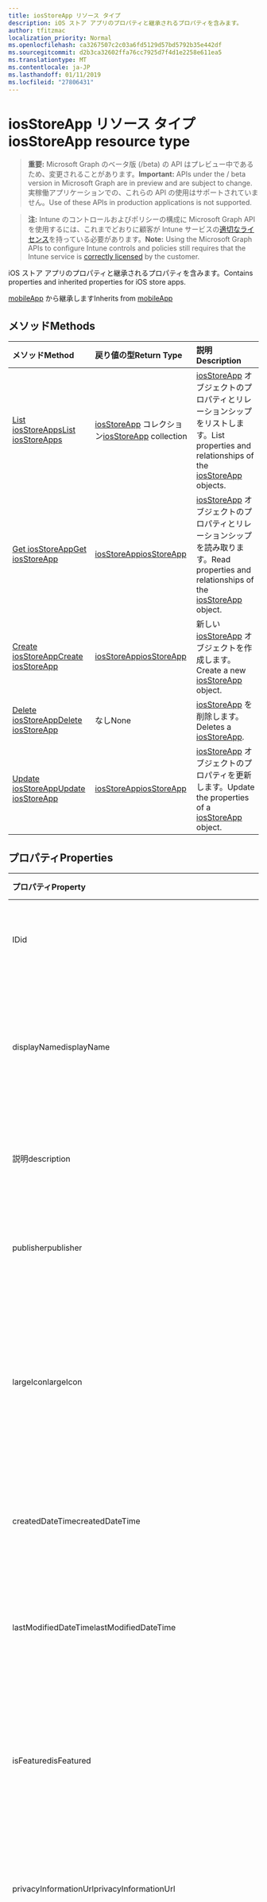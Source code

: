 ```yaml
---
title: iosStoreApp リソース タイプ
description: iOS ストア アプリのプロパティと継承されるプロパティを含みます。
author: tfitzmac
localization_priority: Normal
ms.openlocfilehash: ca3267507c2c03a6fd5129d57bd5792b35e442df
ms.sourcegitcommit: d2b3ca32602ffa76cc7925d7f4d1e2258e611ea5
ms.translationtype: MT
ms.contentlocale: ja-JP
ms.lasthandoff: 01/11/2019
ms.locfileid: "27806431"
---
```

# <a name="iosstoreapp-resource-type"></a><span data-ttu-id="91dc6-103">iosStoreApp リソース タイプ</span><span class="sxs-lookup"><span data-stu-id="91dc6-103">iosStoreApp resource type</span></span>

> <span data-ttu-id="91dc6-104">**重要:** Microsoft Graph のベータ版 (/beta) の API はプレビュー中であるため、変更されることがあります。</span><span class="sxs-lookup"><span data-stu-id="91dc6-104">**Important:** APIs under the / beta version in Microsoft Graph are in preview and are subject to change.</span></span> <span data-ttu-id="91dc6-105">実稼働アプリケーションでの、これらの API の使用はサポートされていません。</span><span class="sxs-lookup"><span data-stu-id="91dc6-105">Use of these APIs in production applications is not supported.</span></span>

> <span data-ttu-id="91dc6-106">**注:** Intune のコントロールおよびポリシーの構成に Microsoft Graph API を使用するには、これまでどおりに顧客が Intune サービスの[適切なライセンス](https://go.microsoft.com/fwlink/?linkid=839381)を持っている必要があります。</span><span class="sxs-lookup"><span data-stu-id="91dc6-106">**Note:** Using the Microsoft Graph APIs to configure Intune controls and policies still requires that the Intune service is [correctly licensed](https://go.microsoft.com/fwlink/?linkid=839381) by the customer.</span></span>

<span data-ttu-id="91dc6-107">iOS ストア アプリのプロパティと継承されるプロパティを含みます。</span><span class="sxs-lookup"><span data-stu-id="91dc6-107">Contains properties and inherited properties for iOS store apps.</span></span>

<span data-ttu-id="91dc6-108">[mobileApp](../resources/intune-apps-mobileapp.md) から継承します</span><span class="sxs-lookup"><span data-stu-id="91dc6-108">Inherits from [mobileApp](../resources/intune-apps-mobileapp.md)</span></span>

## <a name="methods"></a><span data-ttu-id="91dc6-109">メソッド</span><span class="sxs-lookup"><span data-stu-id="91dc6-109">Methods</span></span>
|<span data-ttu-id="91dc6-110">メソッド</span><span class="sxs-lookup"><span data-stu-id="91dc6-110">Method</span></span>|<span data-ttu-id="91dc6-111">戻り値の型</span><span class="sxs-lookup"><span data-stu-id="91dc6-111">Return Type</span></span>|<span data-ttu-id="91dc6-112">説明</span><span class="sxs-lookup"><span data-stu-id="91dc6-112">Description</span></span>|
|:---|:---|:---|
|[<span data-ttu-id="91dc6-113">List iosStoreApps</span><span class="sxs-lookup"><span data-stu-id="91dc6-113">List iosStoreApps</span></span>](../api/intune-apps-iosstoreapp-list.md)|<span data-ttu-id="91dc6-114">[iosStoreApp](../resources/intune-apps-iosstoreapp.md) コレクション</span><span class="sxs-lookup"><span data-stu-id="91dc6-114">[iosStoreApp](../resources/intune-apps-iosstoreapp.md) collection</span></span>|<span data-ttu-id="91dc6-115">[iosStoreApp](../resources/intune-apps-iosstoreapp.md) オブジェクトのプロパティとリレーションシップをリストします。</span><span class="sxs-lookup"><span data-stu-id="91dc6-115">List properties and relationships of the [iosStoreApp](../resources/intune-apps-iosstoreapp.md) objects.</span></span>|
|[<span data-ttu-id="91dc6-116">Get iosStoreApp</span><span class="sxs-lookup"><span data-stu-id="91dc6-116">Get iosStoreApp</span></span>](../api/intune-apps-iosstoreapp-get.md)|[<span data-ttu-id="91dc6-117">iosStoreApp</span><span class="sxs-lookup"><span data-stu-id="91dc6-117">iosStoreApp</span></span>](../resources/intune-apps-iosstoreapp.md)|<span data-ttu-id="91dc6-118">[iosStoreApp](../resources/intune-apps-iosstoreapp.md) オブジェクトのプロパティとリレーションシップを読み取ります。</span><span class="sxs-lookup"><span data-stu-id="91dc6-118">Read properties and relationships of the [iosStoreApp](../resources/intune-apps-iosstoreapp.md) object.</span></span>|
|[<span data-ttu-id="91dc6-119">Create iosStoreApp</span><span class="sxs-lookup"><span data-stu-id="91dc6-119">Create iosStoreApp</span></span>](../api/intune-apps-iosstoreapp-create.md)|[<span data-ttu-id="91dc6-120">iosStoreApp</span><span class="sxs-lookup"><span data-stu-id="91dc6-120">iosStoreApp</span></span>](../resources/intune-apps-iosstoreapp.md)|<span data-ttu-id="91dc6-121">新しい [iosStoreApp](../resources/intune-apps-iosstoreapp.md) オブジェクトを作成します。</span><span class="sxs-lookup"><span data-stu-id="91dc6-121">Create a new [iosStoreApp](../resources/intune-apps-iosstoreapp.md) object.</span></span>|
|[<span data-ttu-id="91dc6-122">Delete iosStoreApp</span><span class="sxs-lookup"><span data-stu-id="91dc6-122">Delete iosStoreApp</span></span>](../api/intune-apps-iosstoreapp-delete.md)|<span data-ttu-id="91dc6-123">なし</span><span class="sxs-lookup"><span data-stu-id="91dc6-123">None</span></span>|<span data-ttu-id="91dc6-124">[iosStoreApp](../resources/intune-apps-iosstoreapp.md) を削除します。</span><span class="sxs-lookup"><span data-stu-id="91dc6-124">Deletes a [iosStoreApp](../resources/intune-apps-iosstoreapp.md).</span></span>|
|[<span data-ttu-id="91dc6-125">Update iosStoreApp</span><span class="sxs-lookup"><span data-stu-id="91dc6-125">Update iosStoreApp</span></span>](../api/intune-apps-iosstoreapp-update.md)|[<span data-ttu-id="91dc6-126">iosStoreApp</span><span class="sxs-lookup"><span data-stu-id="91dc6-126">iosStoreApp</span></span>](../resources/intune-apps-iosstoreapp.md)|<span data-ttu-id="91dc6-127">[iosStoreApp](../resources/intune-apps-iosstoreapp.md) オブジェクトのプロパティを更新します。</span><span class="sxs-lookup"><span data-stu-id="91dc6-127">Update the properties of a [iosStoreApp](../resources/intune-apps-iosstoreapp.md) object.</span></span>|

## <a name="properties"></a><span data-ttu-id="91dc6-128">プロパティ</span><span class="sxs-lookup"><span data-stu-id="91dc6-128">Properties</span></span>
|<span data-ttu-id="91dc6-129">プロパティ</span><span class="sxs-lookup"><span data-stu-id="91dc6-129">Property</span></span>|<span data-ttu-id="91dc6-130">種類</span><span class="sxs-lookup"><span data-stu-id="91dc6-130">Type</span></span>|<span data-ttu-id="91dc6-131">説明</span><span class="sxs-lookup"><span data-stu-id="91dc6-131">Description</span></span>|
|:---|:---|:---|
|<span data-ttu-id="91dc6-132">ID</span><span class="sxs-lookup"><span data-stu-id="91dc6-132">id</span></span>|<span data-ttu-id="91dc6-133">String</span><span class="sxs-lookup"><span data-stu-id="91dc6-133">String</span></span>|<span data-ttu-id="91dc6-134">エンティティのキー。</span><span class="sxs-lookup"><span data-stu-id="91dc6-134">Key of the entity.</span></span> <span data-ttu-id="91dc6-135">[mobileApp](../resources/intune-apps-mobileapp.md) から継承します</span><span class="sxs-lookup"><span data-stu-id="91dc6-135">Inherited from [mobileApp](../resources/intune-apps-mobileapp.md)</span></span>|
|<span data-ttu-id="91dc6-136">displayName</span><span class="sxs-lookup"><span data-stu-id="91dc6-136">displayName</span></span>|<span data-ttu-id="91dc6-137">String</span><span class="sxs-lookup"><span data-stu-id="91dc6-137">String</span></span>|<span data-ttu-id="91dc6-138">管理者が提供またはインポートしたアプリのタイトル。</span><span class="sxs-lookup"><span data-stu-id="91dc6-138">The admin provided or imported title of the app.</span></span> <span data-ttu-id="91dc6-139">[mobileApp](../resources/intune-apps-mobileapp.md) から継承します</span><span class="sxs-lookup"><span data-stu-id="91dc6-139">Inherited from [mobileApp](../resources/intune-apps-mobileapp.md)</span></span>|
|<span data-ttu-id="91dc6-140">説明</span><span class="sxs-lookup"><span data-stu-id="91dc6-140">description</span></span>|<span data-ttu-id="91dc6-141">String</span><span class="sxs-lookup"><span data-stu-id="91dc6-141">String</span></span>|<span data-ttu-id="91dc6-142">アプリの説明。</span><span class="sxs-lookup"><span data-stu-id="91dc6-142">The description of the app.</span></span> <span data-ttu-id="91dc6-143">[mobileApp](../resources/intune-apps-mobileapp.md) から継承します</span><span class="sxs-lookup"><span data-stu-id="91dc6-143">Inherited from [mobileApp](../resources/intune-apps-mobileapp.md)</span></span>|
|<span data-ttu-id="91dc6-144">publisher</span><span class="sxs-lookup"><span data-stu-id="91dc6-144">publisher</span></span>|<span data-ttu-id="91dc6-145">String</span><span class="sxs-lookup"><span data-stu-id="91dc6-145">String</span></span>|<span data-ttu-id="91dc6-146">アプリの発行元。</span><span class="sxs-lookup"><span data-stu-id="91dc6-146">The publisher of the app.</span></span> <span data-ttu-id="91dc6-147">[mobileApp](../resources/intune-apps-mobileapp.md) から継承します</span><span class="sxs-lookup"><span data-stu-id="91dc6-147">Inherited from [mobileApp](../resources/intune-apps-mobileapp.md)</span></span>|
|<span data-ttu-id="91dc6-148">largeIcon</span><span class="sxs-lookup"><span data-stu-id="91dc6-148">largeIcon</span></span>|[<span data-ttu-id="91dc6-149">mimeContent</span><span class="sxs-lookup"><span data-stu-id="91dc6-149">mimeContent</span></span>](../resources/intune-shared-mimecontent.md)|<span data-ttu-id="91dc6-150">アプリの詳細に表示され、アイコンのアップロードに使用される大きなアイコン。</span><span class="sxs-lookup"><span data-stu-id="91dc6-150">The large icon, to be displayed in the app details and used for upload of the icon.</span></span> <span data-ttu-id="91dc6-151">[mobileApp](../resources/intune-apps-mobileapp.md) から継承します</span><span class="sxs-lookup"><span data-stu-id="91dc6-151">Inherited from [mobileApp](../resources/intune-apps-mobileapp.md)</span></span>|
|<span data-ttu-id="91dc6-152">createdDateTime</span><span class="sxs-lookup"><span data-stu-id="91dc6-152">createdDateTime</span></span>|<span data-ttu-id="91dc6-153">DateTimeOffset</span><span class="sxs-lookup"><span data-stu-id="91dc6-153">DateTimeOffset</span></span>|<span data-ttu-id="91dc6-154">アプリが作成された日時。</span><span class="sxs-lookup"><span data-stu-id="91dc6-154">The date and time the app was created.</span></span> <span data-ttu-id="91dc6-155">[mobileApp](../resources/intune-apps-mobileapp.md) から継承します</span><span class="sxs-lookup"><span data-stu-id="91dc6-155">Inherited from [mobileApp](../resources/intune-apps-mobileapp.md)</span></span>|
|<span data-ttu-id="91dc6-156">lastModifiedDateTime</span><span class="sxs-lookup"><span data-stu-id="91dc6-156">lastModifiedDateTime</span></span>|<span data-ttu-id="91dc6-157">DateTimeOffset</span><span class="sxs-lookup"><span data-stu-id="91dc6-157">DateTimeOffset</span></span>|<span data-ttu-id="91dc6-158">アプリが最後に変更された日時。</span><span class="sxs-lookup"><span data-stu-id="91dc6-158">The date and time the app was last modified.</span></span> <span data-ttu-id="91dc6-159">[mobileApp](../resources/intune-apps-mobileapp.md) から継承します</span><span class="sxs-lookup"><span data-stu-id="91dc6-159">Inherited from [mobileApp](../resources/intune-apps-mobileapp.md)</span></span>|
|<span data-ttu-id="91dc6-160">isFeatured</span><span class="sxs-lookup"><span data-stu-id="91dc6-160">isFeatured</span></span>|<span data-ttu-id="91dc6-161">Boolean</span><span class="sxs-lookup"><span data-stu-id="91dc6-161">Boolean</span></span>|<span data-ttu-id="91dc6-162">アプリが管理者のおすすめとしてマークされたかどうかを示す値。[mobileApp](../resources/intune-apps-mobileapp.md) から継承します</span><span class="sxs-lookup"><span data-stu-id="91dc6-162">The value indicating whether the app is marked as featured by the admin. Inherited from [mobileApp](../resources/intune-apps-mobileapp.md)</span></span>|
|<span data-ttu-id="91dc6-163">privacyInformationUrl</span><span class="sxs-lookup"><span data-stu-id="91dc6-163">privacyInformationUrl</span></span>|<span data-ttu-id="91dc6-164">String</span><span class="sxs-lookup"><span data-stu-id="91dc6-164">String</span></span>|<span data-ttu-id="91dc6-165">プライバシーに関する声明の URL。</span><span class="sxs-lookup"><span data-stu-id="91dc6-165">The privacy statement Url.</span></span> <span data-ttu-id="91dc6-166">[mobileApp](../resources/intune-apps-mobileapp.md) から継承します</span><span class="sxs-lookup"><span data-stu-id="91dc6-166">Inherited from [mobileApp](../resources/intune-apps-mobileapp.md)</span></span>|
|<span data-ttu-id="91dc6-167">informationUrl</span><span class="sxs-lookup"><span data-stu-id="91dc6-167">informationUrl</span></span>|<span data-ttu-id="91dc6-168">String</span><span class="sxs-lookup"><span data-stu-id="91dc6-168">String</span></span>|<span data-ttu-id="91dc6-169">詳細情報の URL。</span><span class="sxs-lookup"><span data-stu-id="91dc6-169">The more information Url.</span></span> <span data-ttu-id="91dc6-170">[mobileApp](../resources/intune-apps-mobileapp.md) から継承します</span><span class="sxs-lookup"><span data-stu-id="91dc6-170">Inherited from [mobileApp](../resources/intune-apps-mobileapp.md)</span></span>|
|<span data-ttu-id="91dc6-171">owner</span><span class="sxs-lookup"><span data-stu-id="91dc6-171">owner</span></span>|<span data-ttu-id="91dc6-172">String</span><span class="sxs-lookup"><span data-stu-id="91dc6-172">String</span></span>|<span data-ttu-id="91dc6-173">アプリの所有者。</span><span class="sxs-lookup"><span data-stu-id="91dc6-173">The owner of the app.</span></span> <span data-ttu-id="91dc6-174">[mobileApp](../resources/intune-apps-mobileapp.md) から継承します</span><span class="sxs-lookup"><span data-stu-id="91dc6-174">Inherited from [mobileApp](../resources/intune-apps-mobileapp.md)</span></span>|
|<span data-ttu-id="91dc6-175">developer</span><span class="sxs-lookup"><span data-stu-id="91dc6-175">developer</span></span>|<span data-ttu-id="91dc6-176">String</span><span class="sxs-lookup"><span data-stu-id="91dc6-176">String</span></span>|<span data-ttu-id="91dc6-177">アプリの開発者。</span><span class="sxs-lookup"><span data-stu-id="91dc6-177">The developer of the app.</span></span> <span data-ttu-id="91dc6-178">[mobileApp](../resources/intune-apps-mobileapp.md) から継承します</span><span class="sxs-lookup"><span data-stu-id="91dc6-178">Inherited from [mobileApp](../resources/intune-apps-mobileapp.md)</span></span>|
|<span data-ttu-id="91dc6-179">notes</span><span class="sxs-lookup"><span data-stu-id="91dc6-179">notes</span></span>|<span data-ttu-id="91dc6-180">String</span><span class="sxs-lookup"><span data-stu-id="91dc6-180">String</span></span>|<span data-ttu-id="91dc6-181">アプリ用のメモ。</span><span class="sxs-lookup"><span data-stu-id="91dc6-181">Notes for the app.</span></span> <span data-ttu-id="91dc6-182">[mobileApp](../resources/intune-apps-mobileapp.md) から継承します</span><span class="sxs-lookup"><span data-stu-id="91dc6-182">Inherited from [mobileApp](../resources/intune-apps-mobileapp.md)</span></span>|
|<span data-ttu-id="91dc6-183">uploadState</span><span class="sxs-lookup"><span data-stu-id="91dc6-183">uploadState</span></span>|<span data-ttu-id="91dc6-184">Int32</span><span class="sxs-lookup"><span data-stu-id="91dc6-184">Int32</span></span>|<span data-ttu-id="91dc6-185">アップロードの状態です。</span><span class="sxs-lookup"><span data-stu-id="91dc6-185">The upload state.</span></span> <span data-ttu-id="91dc6-186">[mobileApp](../resources/intune-apps-mobileapp.md) から継承します</span><span class="sxs-lookup"><span data-stu-id="91dc6-186">Inherited from [mobileApp](../resources/intune-apps-mobileapp.md)</span></span>|
|<span data-ttu-id="91dc6-187">publishingState</span><span class="sxs-lookup"><span data-stu-id="91dc6-187">publishingState</span></span>|[<span data-ttu-id="91dc6-188">mobileAppPublishingState</span><span class="sxs-lookup"><span data-stu-id="91dc6-188">mobileAppPublishingState</span></span>](../resources/intune-apps-mobileapppublishingstate.md)|<span data-ttu-id="91dc6-189">アプリの発行の状態。</span><span class="sxs-lookup"><span data-stu-id="91dc6-189">The publishing state for the app.</span></span> <span data-ttu-id="91dc6-190">アプリが発行されていない限り、アプリを割り当てることができません。</span><span class="sxs-lookup"><span data-stu-id="91dc6-190">The app cannot be assigned unless the app is published.</span></span> <span data-ttu-id="91dc6-191">[MobileApp](../resources/intune-apps-mobileapp.md)から継承されます。</span><span class="sxs-lookup"><span data-stu-id="91dc6-191">Inherited from [mobileApp](../resources/intune-apps-mobileapp.md).</span></span> <span data-ttu-id="91dc6-192">可能な値は、`notPublished`、`processing`、`published` です。</span><span class="sxs-lookup"><span data-stu-id="91dc6-192">Possible values are: `notPublished`, `processing`, `published`.</span></span>|
|<span data-ttu-id="91dc6-193">bundleId</span><span class="sxs-lookup"><span data-stu-id="91dc6-193">bundleId</span></span>|<span data-ttu-id="91dc6-194">String</span><span class="sxs-lookup"><span data-stu-id="91dc6-194">String</span></span>|<span data-ttu-id="91dc6-195">ID 名。</span><span class="sxs-lookup"><span data-stu-id="91dc6-195">The Identity Name.</span></span>|
|<span data-ttu-id="91dc6-196">appStoreUrl</span><span class="sxs-lookup"><span data-stu-id="91dc6-196">appStoreUrl</span></span>|<span data-ttu-id="91dc6-197">String</span><span class="sxs-lookup"><span data-stu-id="91dc6-197">String</span></span>|<span data-ttu-id="91dc6-198">Apple App Store の URL。</span><span class="sxs-lookup"><span data-stu-id="91dc6-198">The Apple App Store URL</span></span>|
|<span data-ttu-id="91dc6-199">applicableDeviceType</span><span class="sxs-lookup"><span data-stu-id="91dc6-199">applicableDeviceType</span></span>|[<span data-ttu-id="91dc6-200">iosDeviceType</span><span class="sxs-lookup"><span data-stu-id="91dc6-200">iosDeviceType</span></span>](../resources/intune-apps-iosdevicetype.md)|<span data-ttu-id="91dc6-201">このアプリを実行できる iOS アーキテクチャ。</span><span class="sxs-lookup"><span data-stu-id="91dc6-201">The iOS architecture for which this app can run on.</span></span>|
|<span data-ttu-id="91dc6-202">minimumSupportedOperatingSystem</span><span class="sxs-lookup"><span data-stu-id="91dc6-202">minimumSupportedOperatingSystem</span></span>|[<span data-ttu-id="91dc6-203">iosMinimumOperatingSystem</span><span class="sxs-lookup"><span data-stu-id="91dc6-203">iosMinimumOperatingSystem</span></span>](../resources/intune-apps-iosminimumoperatingsystem.md)|<span data-ttu-id="91dc6-204">該当するオペレーティング システムの最小の値です。</span><span class="sxs-lookup"><span data-stu-id="91dc6-204">The value for the minimum applicable operating system.</span></span>|

## <a name="relationships"></a><span data-ttu-id="91dc6-205">リレーションシップ</span><span class="sxs-lookup"><span data-stu-id="91dc6-205">Relationships</span></span>
|<span data-ttu-id="91dc6-206">リレーションシップ</span><span class="sxs-lookup"><span data-stu-id="91dc6-206">Relationship</span></span>|<span data-ttu-id="91dc6-207">型</span><span class="sxs-lookup"><span data-stu-id="91dc6-207">Type</span></span>|<span data-ttu-id="91dc6-208">説明</span><span class="sxs-lookup"><span data-stu-id="91dc6-208">Description</span></span>|
|:---|:---|:---|
|<span data-ttu-id="91dc6-209">categories</span><span class="sxs-lookup"><span data-stu-id="91dc6-209">categories</span></span>|<span data-ttu-id="91dc6-210">[mobileAppCategory](../resources/intune-apps-mobileappcategory.md) コレクション</span><span class="sxs-lookup"><span data-stu-id="91dc6-210">[mobileAppCategory](../resources/intune-apps-mobileappcategory.md) collection</span></span>|<span data-ttu-id="91dc6-211">このアプリのカテゴリのリスト。</span><span class="sxs-lookup"><span data-stu-id="91dc6-211">The list of categories for this app.</span></span> <span data-ttu-id="91dc6-212">[mobileApp](../resources/intune-apps-mobileapp.md) から継承します</span><span class="sxs-lookup"><span data-stu-id="91dc6-212">Inherited from [mobileApp](../resources/intune-apps-mobileapp.md)</span></span>|
|<span data-ttu-id="91dc6-213">assignments</span><span class="sxs-lookup"><span data-stu-id="91dc6-213">assignments</span></span>|<span data-ttu-id="91dc6-214">[mobileAppAssignment](../resources/intune-apps-mobileappassignment.md) コレクション</span><span class="sxs-lookup"><span data-stu-id="91dc6-214">[mobileAppAssignment](../resources/intune-apps-mobileappassignment.md) collection</span></span>|<span data-ttu-id="91dc6-215">このモバイル アプリのグループ割り当てのリスト。</span><span class="sxs-lookup"><span data-stu-id="91dc6-215">The list of group assignments for this mobile app.</span></span> <span data-ttu-id="91dc6-216">[mobileApp](../resources/intune-apps-mobileapp.md) から継承します</span><span class="sxs-lookup"><span data-stu-id="91dc6-216">Inherited from [mobileApp](../resources/intune-apps-mobileapp.md)</span></span>|
|<span data-ttu-id="91dc6-217">installSummary</span><span class="sxs-lookup"><span data-stu-id="91dc6-217">installSummary</span></span>|[<span data-ttu-id="91dc6-218">mobileAppInstallSummary</span><span class="sxs-lookup"><span data-stu-id="91dc6-218">mobileAppInstallSummary</span></span>](../resources/intune-apps-mobileappinstallsummary.md)|<span data-ttu-id="91dc6-219">モバイル アプリ インストール概要です。</span><span class="sxs-lookup"><span data-stu-id="91dc6-219">Mobile App Install Summary.</span></span> <span data-ttu-id="91dc6-220">[mobileApp](../resources/intune-apps-mobileapp.md) から継承します</span><span class="sxs-lookup"><span data-stu-id="91dc6-220">Inherited from [mobileApp](../resources/intune-apps-mobileapp.md)</span></span>|
|<span data-ttu-id="91dc6-221">deviceStatuses</span><span class="sxs-lookup"><span data-stu-id="91dc6-221">deviceStatuses</span></span>|<span data-ttu-id="91dc6-222">[mobileAppInstallStatus](../resources/intune-apps-mobileappinstallstatus.md)コレクション</span><span class="sxs-lookup"><span data-stu-id="91dc6-222">[mobileAppInstallStatus](../resources/intune-apps-mobileappinstallstatus.md) collection</span></span>|<span data-ttu-id="91dc6-223">このモバイル アプリケーションのインストール状況の一覧です。</span><span class="sxs-lookup"><span data-stu-id="91dc6-223">The list of installation states for this mobile app.</span></span> <span data-ttu-id="91dc6-224">[mobileApp](../resources/intune-apps-mobileapp.md) から継承します</span><span class="sxs-lookup"><span data-stu-id="91dc6-224">Inherited from [mobileApp](../resources/intune-apps-mobileapp.md)</span></span>|
|<span data-ttu-id="91dc6-225">userStatuses</span><span class="sxs-lookup"><span data-stu-id="91dc6-225">userStatuses</span></span>|<span data-ttu-id="91dc6-226">[userAppInstallStatus](../resources/intune-apps-userappinstallstatus.md)コレクション</span><span class="sxs-lookup"><span data-stu-id="91dc6-226">[userAppInstallStatus](../resources/intune-apps-userappinstallstatus.md) collection</span></span>|<span data-ttu-id="91dc6-227">このモバイル アプリケーションのインストール状況の一覧です。</span><span class="sxs-lookup"><span data-stu-id="91dc6-227">The list of installation states for this mobile app.</span></span> <span data-ttu-id="91dc6-228">[mobileApp](../resources/intune-apps-mobileapp.md) から継承します</span><span class="sxs-lookup"><span data-stu-id="91dc6-228">Inherited from [mobileApp](../resources/intune-apps-mobileapp.md)</span></span>|

## <a name="json-representation"></a><span data-ttu-id="91dc6-229">JSON 表記</span><span class="sxs-lookup"><span data-stu-id="91dc6-229">JSON Representation</span></span>
<span data-ttu-id="91dc6-230">以下は、リソースの JSON 表記です。</span><span class="sxs-lookup"><span data-stu-id="91dc6-230">Here is a JSON representation of the resource.</span></span>
<!-- {
  "blockType": "resource",
  "keyProperty": "id",
  "@odata.type": "microsoft.graph.iosStoreApp"
}
-->
``` json
{
  "@odata.type": "#microsoft.graph.iosStoreApp",
  "id": "String (identifier)",
  "displayName": "String",
  "description": "String",
  "publisher": "String",
  "largeIcon": {
    "@odata.type": "microsoft.graph.mimeContent",
    "type": "String",
    "value": "binary"
  },
  "createdDateTime": "String (timestamp)",
  "lastModifiedDateTime": "String (timestamp)",
  "isFeatured": true,
  "privacyInformationUrl": "String",
  "informationUrl": "String",
  "owner": "String",
  "developer": "String",
  "notes": "String",
  "uploadState": 1024,
  "publishingState": "String",
  "bundleId": "String",
  "appStoreUrl": "String",
  "applicableDeviceType": {
    "@odata.type": "microsoft.graph.iosDeviceType",
    "iPad": true,
    "iPhoneAndIPod": true
  },
  "minimumSupportedOperatingSystem": {
    "@odata.type": "microsoft.graph.iosMinimumOperatingSystem",
    "v8_0": true,
    "v9_0": true,
    "v10_0": true,
    "v11_0": true,
    "v12_0": true
  }
}
```





